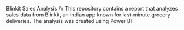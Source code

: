 Blinkit Sales Analysis /n
This repository contains a report that analyzes sales data from Blinkit, an Indian app known for last-minute grocery deliveries. The analysis was created using Power BI

